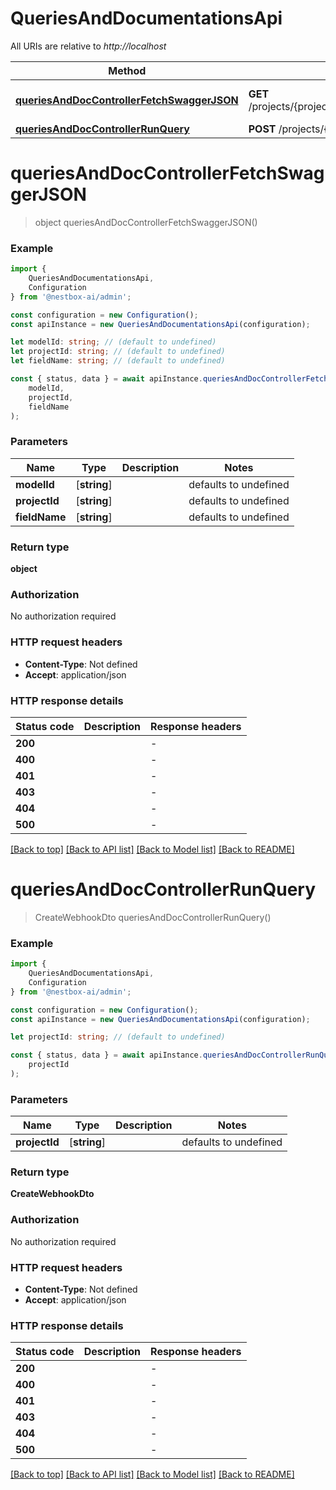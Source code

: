 # QueriesAndDocumentationsApi

All URIs are relative to *http://localhost*

|Method | HTTP request | Description|
|------------- | ------------- | -------------|
|[**queriesAndDocControllerFetchSwaggerJSON**](#queriesanddoccontrollerfetchswaggerjson) | **GET** /projects/{projectId}/{fieldName}/{modelId}/swagger | Fetch Swagger JSON|
|[**queriesAndDocControllerRunQuery**](#queriesanddoccontrollerrunquery) | **POST** /projects/{projectId}/queries | Run Query|

# **queriesAndDocControllerFetchSwaggerJSON**
> object queriesAndDocControllerFetchSwaggerJSON()


### Example

```typescript
import {
    QueriesAndDocumentationsApi,
    Configuration
} from '@nestbox-ai/admin';

const configuration = new Configuration();
const apiInstance = new QueriesAndDocumentationsApi(configuration);

let modelId: string; // (default to undefined)
let projectId: string; // (default to undefined)
let fieldName: string; // (default to undefined)

const { status, data } = await apiInstance.queriesAndDocControllerFetchSwaggerJSON(
    modelId,
    projectId,
    fieldName
);
```

### Parameters

|Name | Type | Description  | Notes|
|------------- | ------------- | ------------- | -------------|
| **modelId** | [**string**] |  | defaults to undefined|
| **projectId** | [**string**] |  | defaults to undefined|
| **fieldName** | [**string**] |  | defaults to undefined|


### Return type

**object**

### Authorization

No authorization required

### HTTP request headers

 - **Content-Type**: Not defined
 - **Accept**: application/json


### HTTP response details
| Status code | Description | Response headers |
|-------------|-------------|------------------|
|**200** |  |  -  |
|**400** |  |  -  |
|**401** |  |  -  |
|**403** |  |  -  |
|**404** |  |  -  |
|**500** |  |  -  |

[[Back to top]](#) [[Back to API list]](../README.md#documentation-for-api-endpoints) [[Back to Model list]](../README.md#documentation-for-models) [[Back to README]](../README.md)

# **queriesAndDocControllerRunQuery**
> CreateWebhookDto queriesAndDocControllerRunQuery()


### Example

```typescript
import {
    QueriesAndDocumentationsApi,
    Configuration
} from '@nestbox-ai/admin';

const configuration = new Configuration();
const apiInstance = new QueriesAndDocumentationsApi(configuration);

let projectId: string; // (default to undefined)

const { status, data } = await apiInstance.queriesAndDocControllerRunQuery(
    projectId
);
```

### Parameters

|Name | Type | Description  | Notes|
|------------- | ------------- | ------------- | -------------|
| **projectId** | [**string**] |  | defaults to undefined|


### Return type

**CreateWebhookDto**

### Authorization

No authorization required

### HTTP request headers

 - **Content-Type**: Not defined
 - **Accept**: application/json


### HTTP response details
| Status code | Description | Response headers |
|-------------|-------------|------------------|
|**200** |  |  -  |
|**400** |  |  -  |
|**401** |  |  -  |
|**403** |  |  -  |
|**404** |  |  -  |
|**500** |  |  -  |

[[Back to top]](#) [[Back to API list]](../README.md#documentation-for-api-endpoints) [[Back to Model list]](../README.md#documentation-for-models) [[Back to README]](../README.md)

